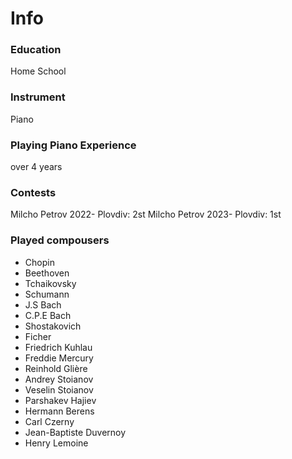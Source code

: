 # Info

### Education
Home School

### Instrument
Piano

### Playing Piano Experience
over 4 years

### Contests
Milcho Petrov 2022- Plovdiv: 2st
Milcho Petrov 2023- Plovdiv: 1st


### Played compousers
- Chopin
- Beethoven
- Tchaikovsky
- Schumann
- J.S Bach
- C.P.E Bach
- Shostakovich
- Ficher
- Friedrich Kuhlau
- Freddie Mercury
- Reinhold Glière
- Andrey Stoianov
- Veselin Stoianov
- Parshakev Hajiev
- Hermann Berens
- Carl Czerny
- Jean-Baptiste Duvernoy
- Henry Lemoine
